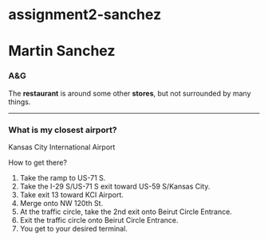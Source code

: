 # assignment2-sanchez

# Martin Sanchez
### A&G
The **restaurant** is around some other **stores**, but not surrounded by many things.<br>

-----

### What is my closest airport?

Kansas City International Airport

How to get there?
1. Take the ramp to US-71 S.
2. Take the I-29 S/US-71 S exit toward US-59 S/Kansas City.
3. Take exit 13 toward KCI Airport.
4. Merge onto NW 120th St.
5. At the traffic circle, take the 2nd exit onto Beirut Circle Entrance.
6. Exit the traffic circle onto Beirut Circle Entrance.
7. You get to your desired terminal.
